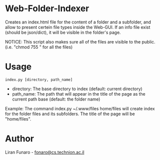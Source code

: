 Web-Folder-Indexer
==================

Creates an index.html file for the content of a folder and a subfolder, and allow to present certein file types inside the Web-GUI.
If an info file exist (should be json/dict), it will be visible in the folder's
page.

NOTICE: This script also makes sure all of the files are visible to the public.
(i.e. "chmod 755 <file>" for all the files)

Usage
==================
    index.py [directory, path_name]

- directory: The base directory to index (default: current directory)
- path_name: The path that will appear in the title of the page as the current path base (default: the folder name)

Example:
The command
    index.py ~/.www/files home/files
will create index for the folder files and its subfolders. The title of the page will be "home/files".

Author
==================
Liran Funaro - fonaro@cs.technion.ac.il